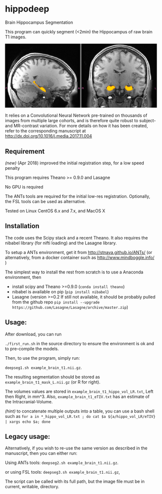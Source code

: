 # hippodeep
Brain Hippocampus Segmentation

This program can quickly segment (<2min) the Hippocampus of raw brain T1 images.

![screenshot](blink.gif?raw=True)

It relies on a Convolutional Neural Network pre-trained on thousands of images from multiple large cohorts, and is therefore quite robust to subject- and MR-contrast variation.
For more details on how it has been created, refer to the corresponding manuscript at http://dx.doi.org/10.1016/j.media.2017.11.004

## Requirement
*(new)* (Apr 2018) improved the initial registration step, for a low speed penalty

This program requires Theano >= 0.9.0 and Lasagne

No GPU is required

The ANTs tools are required for the initial low-res registration. Optionally, the FSL tools can be used as alternative.

Tested on Linux CentOS 6.x and 7.x, and MacOS X

## Installation

The code uses the Scipy stack and a recent Theano. It also requires the nibabel library (for nifti loading) and the Lasagne library.

To setup a ANTs environment, get it from http://stnava.github.io/ANTs/ (or alternatively, from a docker container such as http://www.mindboggle.info/ )

The simplest way to install the rest from scratch is to use a Anaconda environment, then
* install scipy and Theano >=0.9.0 (`conda install theano`)
* nibabel is available on pip (`pip install nibabel`)
* Lasagne (version >=0.2 If still not available, it should be probably pulled from the github repo `pip install --upgrade https://github.com/Lasagne/Lasagne/archive/master.zip`)


## Usage:
After download, you can run

`./first_run.sh` in the source directory to ensure the environment is ok and to pre-compile the models.

Then, to use the program, simply run:

`deepseg1.sh example_brain_t1.nii.gz`.

The resulting segmentation should be stored as `example_brain_t1_mask_L.nii.gz` (or R for right).

The volumes values are stored in `example_brain_t1_hippo_vol_LR.txt`, Left then Right, in mm^3. Also, `example_brain_t1_eTIV.txt` has an estimate of the Intracranial-Volume.

*(hint)* to concatenate multiple outputs into a table, you can use a bash shell such as `for a in *_hippo_vol_LR.txt ; do cat $a ${a/hippo_vol_LR/eTIV} | xargs echo $a; done`

## Legacy usage:
Alternatively, if you wish to re-use the same version as described in the manuscript, then you can either run:

Using ANTs tools: `deepseg2.sh example_brain_t1.nii.gz`.

or using FSL tools: `deepseg3.sh example_brain_t1.nii.gz`,

The script can be called with its full path, but the image file must be in current, writable, directory.
